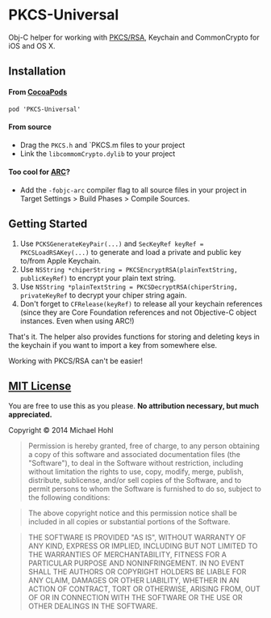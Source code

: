 PKCS-Universal
==============

Obj-C helper for working with [PKCS/RSA][pkcsWiki], Keychain and CommonCrypto for iOS and OS X.

## Installation

#### From [CocoaPods](http://www.cocoapods.org)

`pod 'PKCS-Universal'`

#### From source

* Drag the `PKCS.h` and `PKCS.m files to your project
* Link the `libcommomCrypto.dylib` to your project

#### Too cool for [ARC](https://developer.apple.com/library/mac/releasenotes/ObjectiveC/RN-TransitioningToARC/Introduction/Introduction.html)?

* Add the `-fobjc-arc` compiler flag to all source files in your project in Target Settings > Build Phases > Compile Sources.

## Getting Started

1. Use `PCKSGenerateKeyPair(...)` and `SecKeyRef keyRef = PKCSLoadRSAKey(...)` to generate and load a private and public key to/from Apple Keychain.
2. Use `NSString *chiperString = PKCSEncryptRSA(plainTextString, publicKeyRef)` to encrypt your plain text string.
3. Use `NSString *plainTextString = PKCSDecryptRSA(chiperString, privateKeyRef` to decrypt your chiper string again.
4. Don't forget to `CFRelease(keyRef)` to release all your keychain references (since they are Core Foundation references and not Objective-C object instances. Even when using ARC!)

That's it. The helper also provides functions for storing and deleting keys in the keychain if you want to import a key from somewhere else.

Working with PKCS/RSA can't be easier!

## [MIT License][mitLink]

You are free to use this as you please. **No attribution necessary, but much appreciated.**

Copyright &copy; 2014 Michael Hohl

>Permission is hereby granted, free of charge, to any person obtaining a copy of this software and associated documentation files (the "Software"), to deal in the Software without restriction, including without limitation the rights to use, copy, modify, merge, publish, distribute, sublicense, and/or sell copies of the Software, and to permit persons to whom the Software is furnished to do so, subject to the following conditions:

>The above copyright notice and this permission notice shall be included in all copies or substantial portions of the Software.

>THE SOFTWARE IS PROVIDED "AS IS", WITHOUT WARRANTY OF ANY KIND, EXPRESS OR IMPLIED, INCLUDING BUT NOT LIMITED TO THE WARRANTIES OF MERCHANTABILITY, FITNESS FOR A PARTICULAR PURPOSE AND NONINFRINGEMENT. IN NO EVENT SHALL THE AUTHORS OR COPYRIGHT HOLDERS BE LIABLE FOR ANY CLAIM, DAMAGES OR OTHER LIABILITY, WHETHER IN AN ACTION OF CONTRACT, TORT OR OTHERWISE, ARISING FROM, OUT OF OR IN CONNECTION WITH THE SOFTWARE OR THE USE OR OTHER DEALINGS IN THE SOFTWARE.

[mitLink]:http://opensource.org/licenses/MIT
[pkcsWiki]:http://en.wikipedia.org/wiki/PKCS